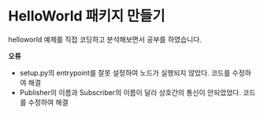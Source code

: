 <h1> HelloWorld 패키지 만들기</h1>

helloworld 예제를 직접 코딩하고 분석해보면서 공부를 하였습니다.

**오류**
- setup.py의 entrypoint를 잘못 설정하여 노드가 실행되지 않았다. 코드를 수정하여 해결
- Publisher의 이름과 Subscriber의 이름이 달라 상호간의 통신이 안되었었다. 코드를 수정하여 해결
